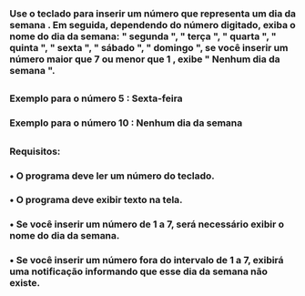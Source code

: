 ### Use o teclado para inserir um número que representa um dia da semana . Em seguida, dependendo do número digitado, exiba o nome do dia da semana: " segunda ", " terça ", " quarta ", " quinta ", " sexta ", " sábado ", " domingo ", se você inserir um número maior que 7 ou menor que 1 , exibe " Nenhum dia da semana ".
##
### Exemplo para o número 5 : Sexta-feira

### Exemplo para o número 10 : Nenhum dia da semana
##
### Requisitos:
###    •	O programa deve ler um número do teclado.

###    •	O programa deve exibir texto na tela.

###    •	Se você inserir um número de 1 a 7, será necessário exibir o nome do dia da semana.

###    •	Se você inserir um número fora do intervalo de 1 a 7, exibirá uma notificação informando que esse dia da semana não existe.